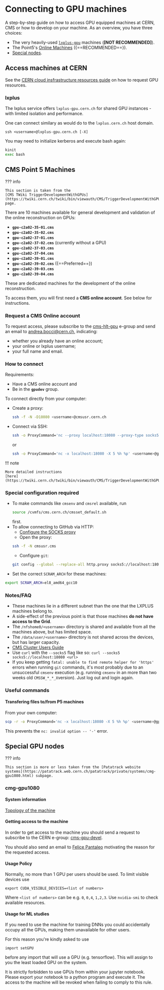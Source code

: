 # Connecting to GPU machines

A step-by-step guide on how to access GPU equipped machines at CERN, CMS or how to develop on your machine.
As an overview, you have three choices:

- The very heavily-used [`lxplus-gpu`](#lxplus) machines (**[NOT RECOMMENDED]**).
- The Point5's [Online Machines](#cms-point-5-machines) ({==RECOMMENDED==}).
- [Special nodes](#special-gpu-nodes).

## Access machines at CERN

See the [CERN cloud insfrastructure resources guide](https://clouddocs.web.cern.ch/gpu/index.html) on how to request GPU resources.

### lxplus

The lxplus service offers `lxplus-gpu.cern.ch` for shared GPU instances - with limited isolation and performance.

One can connect similary as would do to the `lxplus.cern.ch` host domain.

    ssh <username>@lxplus-gpu.cern.ch [-X]
	
You may need to initialize kerberos and execute bash again:

```bash
kinit
exec bash
```

## CMS Point 5 Machines

??? info

	This section is taken from the 
	[CMS TWiki TriggerDevelopmentWithGPUs](https://twiki.cern.ch/twiki/bin/viewauth/CMS/TriggerDevelopmentWithGPUs) 
	page.

There are 10 machines available for general development and validation of the online reconstruction on GPUs:

* **`gpu-c2a02-35-01.cms`**
* **`gpu-c2a02-35-02.cms`**
* **`gpu-c2a02-37-01.cms`**
* **`gpu-c2a02-37-02.cms`** (currently without a GPU)
* **`gpu-c2a02-37-03.cms`**
* **`gpu-c2a02-37-04.cms`**
* **`gpu-c2a02-39-01.cms`**
* **`gpu-c2a02-39-02.cms`** ({==Preferred==})
* **`gpu-c2a02-39-03.cms`**
* **`gpu-c2a02-39-04.cms`**

These are dedicated machines for the development of the online reconstruction.

To access them, you will first need a **CMS online account**. See below for instructions.

### Request a CMS Online account

To request access, please subscribe to the [cms-hlt-gpu](https://e-groups.cern.ch/e-groups/Egroup.do?egroupId=10346110&searchField=0&searchMethod=0&searchValue=cms-hlt-gpu&pageSize=30&hideSearchFields=false&searchMemberOnly=false&searchAdminOnly=false) e-group and send an email to [andrea.bocci@cern.ch](mailto:andrea.bocci@cern.ch), indicating:

* whether you already have an online account;
* your online or lxplus username;
* your full name and email.

### How to connect

Requirements:

* Have a CMS online account and
* Be in the **`gpudev`** group.

To connect directly from your computer:

* Create a proxy:
  ```bash
  ssh -f -N -D18080 <username>@cmsusr.cern.ch
  ```
* Connect via SSH:
  ```bash
  ssh -o ProxyCommand='nc --proxy localhost:18080 --proxy-type socks5 %h %p' <username>@gpu-c2a02-39-02.cms
  ```
  or 
  ```bash
  ssh -o ProxyCommand='nc -x localhost:18080 -X 5 %h %p' <username>@gpu-c2a02-39-02.cms
  ```

!!! note
	
	More detailed instructions
	[here](https://twiki.cern.ch/twiki/bin/viewauth/CMS/TriggerDevelopmentWithGPUs#Connecting_to_the_machines))

### Special configuration required

* To make commands like `cmsenv` and `cmsrel` available, run 
  ```bash
  source /cvmfs/cms.cern.ch/cmsset_default.sh
  ```
  first.
* To allow connecting to GitHub via HTTP:
    * [Configure the SOCKS proxy](https://twiki.cern.ch/twiki/bin/viewauth/CMS/TriggerDevelopmentWithGPUs#Configure_the_online_machines_fo)
	* Open the proxy:
	```bash 
	ssh -f -N cmsusr.cms
	```
	* Configure `git`:
	```bash
	git config --global --replace-all http.proxy socks5://localhost:18080
	```
* Set the correct `SCRAM_ARCH` for these machines:
```bash
export SCRAM_ARCH=el8_amd64_gcc10
```
	
### Notes/FAQ

* These machines lie in a different subnet than the one that the LXPLUS machines
  belong to.
* A side-effect of the previous point is that those machines **do not
  have access to the Grid**.
* The `/nfshome0/<username>` directory is shared and available from all the machines above,
  but has limited space.
* The `/data/user/<username>` directory is not shared across the devices,
  but has larger capacity.
* [CMS Cluster Users Guide](https://twiki.cern.ch/twiki/bin/viewauth/CMS/ClusterUsersGuide)
* Use `curl` with the `--socks5` flag like so: `curl --socks5 socks5://localhost:18080 <url>`
* If you keep getting `fatal: unable to find remote helper for 'https'` errors
when running `git` commands, it's most probably due to an unsuccessful `cmsenv`
execution (e.g. running `cmsenv` in an more than two weeks old `CMSSW_*_*_X`version). 
Just log out and login again.


### Useful commands

#### Transfering files to/from P5 machines

From your own computer:

```bash
scp -r -o ProxyCommand='nc -x localhost:18080 -X 5 %h %p' <username>@gpu-c2a02-39-01.cms:/remote/path /local/path
```

This prevents the `nc: invalid option -- '-'` error.

## Special GPU nodes

??? info 

	This section is more or less taken from the [Patatrack website systems](https://patatrack.web.cern.ch/patatrack/private/systems/cmg-gpu1080.html) subpage.

### cmg-gpu1080
	
#### System information

[Topology of the machine](https://fpantale.web.cern.ch/fpantale/out.pdf)

#### Getting access to the machine

In order to get access to the machine you should send a request to subscribe to the CERN e-group: 
[cms-gpu-devel](https://e-groups.cern.ch/e-groups/Egroup.do?egroupId=10092524).

You should also send an email to [Felice Pantaleo](mailto:felice.pantaleo@cern.ch) motivating the reason for the requested access.

#### Usage Policy

Normally, no more than 1 GPU per users should be used. To limit visible devices use

    export CUDA_VISIBLE_DEVICES=<list of numbers>

Where `<list of numbers>` can be e.g. `0`, `0,4`, `1,2,3`. Use `nvidia-smi` to check available resources.

#### Usage for ML studies

If you need to use the machine for training DNNs you could accidentally occupy all the GPUs, making them unavailable for other users.

For this reason you're kindly asked to use

`import setGPU`

before any import that will use a GPU (e.g. tensorflow). This will assign to you the least loaded GPU on the system.

It is strictly forbidden to use GPUs from within your jupyter notebook. Please export your notebook to a python program and execute it. The access to the machine will be revoked when failing to comply to this rule.


